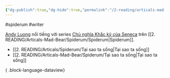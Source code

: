 ```yaml
---
{"dg-publish":true,"dg-hide":true,"permalink":"/2-reading/articals-mad-bear/spiderum/andy-luong/","hide":true,"dgPassFrontmatter":true}
---
```


#spiderum #writer

[Andy Luong](https://spiderum.com/nguoi-dung/a_dreamer) nổi tiếng với series [Chủ nghĩa Khắc kỷ của Seneca](https://shopee.vn/Combo-S%C3%A1ch-Seneca-Nh%E1%BB%AFng-B%E1%BB%A9c-Th%C6%B0-%C4%90%E1%BA%A1o-%C4%90%E1%BB%A9c-%E2%80%93-Ch%E1%BB%A7-Ngh%C4%A9a-Kh%E1%BA%AFc-K%E1%BB%B7-Trong-%C4%90%E1%BB%9Di-S%E1%BB%91ng-T%E1%BA%ADp-1-2-i.119238273.17886942205?sp_atk=6a79dbfa-39a5-445a-a530-705b64648cae&xptdk=6a79dbfa-39a5-445a-a530-705b64648cae) trên [[2. READING/Articals-Mad-Bear/Spiderum/Spiderum\|Spiderum]].

- [[2. READING/Articals/Spiderum/Tại sao ta sống\|Tại sao ta sống]]
- [[2. READING/Articals-Mad-Bear/Spiderum/Tại sao ta sống\|Tại sao ta sống]]

{ .block-language-dataview}